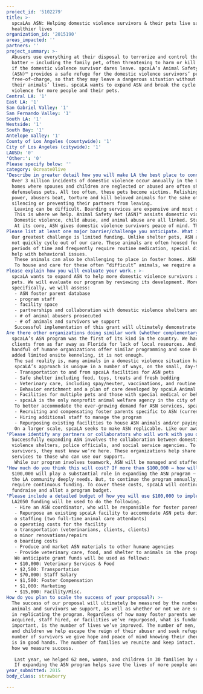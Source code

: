 ```yaml
---
project_id: '5102279'
title: >-
  spcaLAs ASN: Helping domestic violence survivors & their pets live safer
  healthier lives
organization_id: '2015190'
areas_impacted: ''
partners: ''
project_summary: >-
  Abusers use everything at their disposal to terrorize and control those they
  batter – including the family pet, often threatening to harm or kill an animal
  if the domestic violence survivor dares leave. spcaLA’s Animal Safety Network
  (ASN)™ provides a safe refuge for the domestic violence survivors’ pets,
  free-of-charge, so that they may leave a dangerous situation without fear for
  their animals’ lives. spcaLA wants to expand ASN and break the cycle of
  violence for more people and their pets.
Central LA: '1'
East LA: '1'
San Gabriel Valley: '1'
San Fernando Valley: '1'
South LA: '1'
Westside: '1'
South Bay: '1'
Antelope Valley: '1'
County of Los Angeles (countywide): '1'
City of Los Angeles (citywide): '1'
LAUSD: '0'
'Other:': '0'
Please specify below: ''
category: 0create0live
'Describe in greater detail how you will make LA the best place to connect:': >-
  Over 3 million incidents of domestic violence occur annually in the U.S. Many
  homes where spouses and children are neglected or abused are often shared by
  defenseless pets. All too often, these pets become victims. Relishing in their
  power, abusers beat, torture and kill beloved animals for the sake of hurting,
  silencing or preventing their partners from leaving. 
   Leaving can be difficult. Boarding services are expensive and most domestic violence shelters cannot house animals. Many victims face a gut wrenching decision. Do they run for a shelter and leave their beloved pet behind? Or, do they stay and risk their lives to protect their pet? According to the National Coalition Against Domestic Violence, “between 25 and 40 percent of domestic violence victims will not leave a dangerous situation because they do not want to abandon their pets.”
   This is where we help. Animal Safety Net (ASN)™ assists domestic violence survivors by offering free temporary housing for their pets, taking them out of harm’s way, and allowing survivors to relocate to a domestic violence shelter. While under our care, animals receive veterinary treatment, vaccinations and spay/neuter surgery. Families remain in contact with their pets through photos and updates until they are safely out of the shelter and reunited. 
   Domestic violence, child abuse, and animal abuse are all linked. Studies have found that domestic violence abusers who harm animals are twice as likely have also abused a child. These children suffer both physical and mental abuse – as the exposure to their beloved pet being hurt can have deeply adverse psychological effects. ASN helps stop this cycle of violence. This program empowers survivors to leave and seek care. Further, if animal abuse is suspected, spcaLA Humane Officers will investigate and work to prosecute the offenders. 
   At its core, ASN gives domestic violence survivors peace of mind. The comfort in knowing their adored pet is protected and cared for helps survivors escape, persevere, and begin building a safer, healthier life for themselves and their family.
Please list at least one major barrier/challenge you anticipate. What is your strategy for overcoming these obstacles?: >-
  Our greatest challenge is limited funding. Unlike shelter pets, ASN animals do
  not quickly cycle out of our care. These animals are often housed for extended
  periods of time and frequently require routine medication, special diet, and
  help with behavioral issues.
   These animals can also be challenging to place in foster homes. ASN clients often have two or more pets at home. Placing two animals – especially two large dogs – even without the medical and behavioral considerations often present with ASN pets, can be problematic. 
   To house and care for these often “difficult” animals, we require a designated program facility, foster compensation, and above all, consistent funding. As a nonprofit organization, we rely on public support to facilitate all of our programs, including ASN. Therefore, to combat limited funding and provide for these animals, we will continuously seek public donations and grant support.
Please explain how you will evaluate your work.: >-
  spcaLA wants to expand ASN to help more domestic violence survivors and their
  pets. We will evaluate our program by reviewing its development. More
  specifically, we will assess:
   - ASN foster parent database
   - program staff
   - facility space 
   - partnerships and collaboration with domestic violence shelters and humane organizations
   - # of animal abusers prosecuted
   - # of animals and survivors we support
   Successful implementation of this grant will ultimately demonstrate that more families were helped because of our program’s expansion.
Are there other organizations doing similar work (whether complementary or competitive)? What is unique about your proposed approach?: >-
  spcaLA’s ASN program was the first of its kind in the country. We have taken
  clients from as far away as Florida for lack of local resources. And, while a
  handful of humane organizations offer similar programming and some DV shelters
  added limited onsite kenneling, it is not enough. 
   The sad reality is, many animals in a domestic violence situation have been harmed. Either abused, or made to live in a state of fear, they typically need more than a bed. They need veterinary care and behavior enrichment. They need to learn how to trust people again. They need the resources and expertise that can be provided by a humane agency, like spcaLA.
   spcaLA’s approach is unique in a number of ways, on the small, day-to-day scale, spcaLA offers:
   - Transportation to and from spcaLA facilities for ASN pets
   - Safe shelter including food, toys, treats and fresh bedding 
   - Veterinary care, including spay/neuter, vaccinations, and routine care, as well as care for more in-depth issues
   - Behavior enrichment and a plan of care developed by spcaLA Animal Behavior & Training Department
   - Facilities for multiple pets and those with special medical or behavioral needs
   - spcaLA is the only nonprofit animal welfare agency in the city of Los Angeles that is also Law Enforcement. If abusers turned their wrath toward the pets in our care, spcaLA Humane Officers will investigate and gather forensic evidence, so that animal cruelty charges can be brought against the offender.
   To better accommodate the ever-growing demand for ASN services, spcaLA desires to increase these offerings by:
   - Recruiting and compensating foster parents specific to ASN (currently, spcaLA foster parents do not receive any financial compensation)
   - Hiring additional staff to manage the program
   - Repurposing existing facilities to house ASN animals and/or paying for boarding facilities
   On a larger scale, spcaLA seeks to make ASN replicable. Like our award-winning violence-prevention program, Teaching Love & Compassion, spcaLA has developed a comprehensive manual for the ASN program. The manual offers humane agencies step-by-step instructions and guidance to operate the program in their communities. As part of the LA2050 Challenge, spcaLA seeks to market the ASN manual to other humane agencies in Southern California, thereby developing a true network of support for domestic violence survivors and their pets.
'Please identify any partners or collaborators who will work with you on this project. How much of the $100,000 grant award will each partner receive?': >-
  Successfully expanding ASN involves the collaboration between domestic
  violence shelters, police officials, and social service agencies. To help
  survivors, they must know we’re here. These organizations help share our
  services to those who can use our support. 
   While our program involves teamwork, ASN will be managed and staffed solely by spcaLA. The entirety of the grant will go to the ASN program.
'How much do you think this will cost? If more than $100,000 – how will you cover the additional costs?': >-
  $100,000 will play a substantial role in expanding the ASN program – a service
  the LA community deeply needs. But, to continue the program annually, ASN will
  require continuous funding. To cover these costs, spcaLA will continue to
  fundraise and allot a program budget.
'Please include a detailed budget of how you will use $100,000 to implement this project.': |-
  LA2050 funding will be used to do the following.
   - Hire an ASN coordinator, who will be responsible for foster parent support, recruitment, & retention, as well as managing the boarding facility, evaluating the program and working within the community to increase awareness of our services.
   - Repurpose an existing spcaLA facility to accommodate ASN pets during peak seasons (typically Oct-Feb) and/or pay for boarding of pets. Costs may include:
   o staffing (two full-time animal care attendants)
   o operating costs for the facility
   o transportation (veterinarians, clients, clients)
   o minor renovations/repairs
   o boarding costs
   - Produce and market ASN materials to other humane agencies
   - Provide veterinary care, food, and shelter to animals in the program
   We anticipate grant funds will be used as follows:
   • $10,000: Veterinary Services & Food
   • $2,500: Transportation
   • $70,000: Staff Salary
   • $1,500: Foster Compensation
   • $1,000: Marketing 
   • $15,000: Facility/Misc.
How do you plan to scale the success of your proposal?: >-
  The success of our proposal will ultimately be measured by the number of
  animals and survivors we support, as well as whether or not we are successful
  in replicating the program. Regardless of how many foster parents we’ve
  acquired, staff hired, or facilities we’ve repurposed, what is fundamentally
  important, is the number of lives we’ve improved. The number of men, women,
  and children we help escape the reign of their abuser and seek refuge. The
  number of survivors we give hope and peace of mind knowing their cherished pet
  is in good hands. The number of families we reunite and keep intact. This is
  how we measure success. 
   
   Last year, we helped 62 men, women, and children in 30 families by caring for their pets. A total of 32 dogs, 5 cats, 1 rabbit and 1 hamster were housed in safe, loving homes while their human families received much needed emotional support from domestic violence shelters across Los Angeles County. This year, we want to help more. 
   If expanding the ASN program helps save the lives of more people and pets and catches like wildfire – spreading to other humane organizations and communities - our project will be deemed successful.
year_submitted: 2015
body_class: strawberry

---
```

